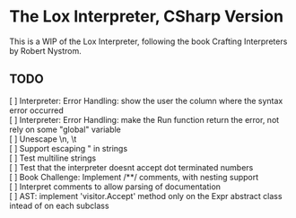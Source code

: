 # The Lox Interpreter, CSharp Version

This is a WIP of the Lox Interpreter, following the book Crafting Interpreters by Robert Nystrom.

## TODO
[ ] Interpreter: Error Handling: show the user the column where the syntax error occurred  
[ ] Interpreter: Error Handling: make the Run function return the error, not rely on some "global" variable  
[ ] Unescape \n, \t  
[ ] Support escaping " in strings  
[ ] Test multiline strings  
[ ] Test that the interpreter doesnt accept dot terminated numbers  
[ ] Book Challenge: Implement /**/ comments, with nesting support  
[ ] Interpret comments to allow parsing of documentation  
[ ] AST: implement 'visitor.Accept' method only on the Expr abstract class intead of on each subclass  
